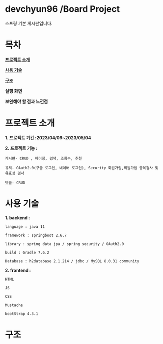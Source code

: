 # devchyun96 /Board Project
스프링 기본 게시판입니다.


# 목차
**[프로젝트 소개](#프로젝트-소개)**

**[사용 기술](#사용-기술)**

**[구조](#구조)**

**실행 화면**

**보완해야 할 점과 느낀점**





# 프로젝트 소개
**1. 프로젝트 기간 :2023/04/09~2023/05/04** 


**2. 프로젝트 기능 :**

    게시판- CRUD , 페이징, 검색, 조회수, 추천

    유저- OAuth2.0(구글 로그인, 네이버 로그인), Security 회원가입,회원가입 중복검사 및 유효성 검사

    댓글- CRUD



# 사용 기술


**1. backend :** 

    language : java 11
    
    framework : springboot 2.6.7
  
    library : spring data jpa / spring security / OAuth2.0
    
    build : Gradle 7.6.2
    
    Database : h2database 2.1.214 / jdbc / MySQL 8.0.31 community
    
    
    
**2. frontend :**

    HTML
    
    JS
    
    CSS
    
    Mustache
    
    bootStrap 4.3.1
    
    
    
# 구조


    

    
